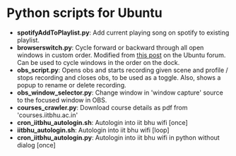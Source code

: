 # Python scripts for Ubuntu
* **spotifyAddToPlaylist.py**: Add current playing song on spotify to existing playlist.
* **browserswitch.py**: Cycle forward or backward through all open windows in custom order. Modified from [this post](https://ubuntuforums.org/showthread.php?t=1204947&p=10455867#post10455867) on the Ubuntu forum. Can be used to cycle windows in the order on the dock.
* **obs_script.py**: Opens obs and starts recording given scene and profile / stops recording and closes obs, to be used as a toggle. 
Also, shows a popup to rename or delete recording.
* **obs\_window\_selector.py**: Change window in 'window capture' source to the focused window in OBS.
* **courses_crawler.py**: Download course details as pdf from 'courses.iitbhu.ac.in'
* **cron\_iitbhu\_autologin.sh**: Autologin into iit bhu wifi [once]
* **iitbhu\_autologin.sh**: Autologin into iit bhu wifi [loop]
* **cron\_iitbhu\_autologin.py**: Autologin into iit bhu wifi in python without dialog [once]
